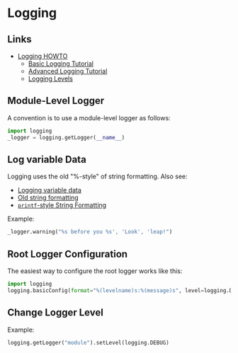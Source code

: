 # Logging

## Links
- [Logging HOWTO](https://docs.python.org/3/howto/logging.html)
  - [Basic Logging Tutorial](https://docs.python.org/3/howto/logging.html#basic-logging-tutorial)
  - [Advanced Logging Tutorial](https://docs.python.org/3/howto/logging.html#advanced-logging-tutorial)
  - [Logging Levels](https://docs.python.org/3/howto/logging.html#logging-levels)

## Module-Level Logger
A convention is to use a module-level logger as follows:
```python
import logging
_logger = logging.getLogger(__name__)
```

## Log variable Data
Logging uses the old "%-style" of string formatting.
Also see:
- [Logging variable data](https://docs.python.org/3/howto/logging.html#logging-variable-data)
- [Old string formatting](https://docs.python.org/3/tutorial/inputoutput.html#old-string-formatting)
- [`printf`-style String Formatting](https://docs.python.org/3/library/stdtypes.html#old-string-formatting)

Example:
```python
_logger.warning("%s before you %s', 'Look', 'leap!")
```

## Root Logger Configuration
The easiest way to configure the root logger works like this:

```python
import logging
logging.basicConfig(format="%(levelname)s:%(message)s", level=logging.DEBUG)
```

## Change Logger Level
Example:
```python
logging.getLogger("module").setLevel(logging.DEBUG)
```
